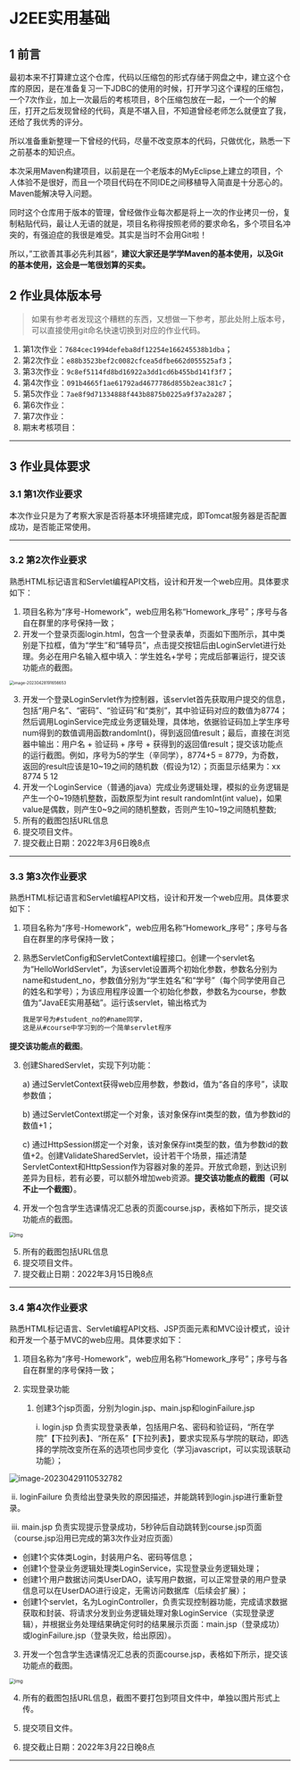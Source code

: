 # J2EE实用基础

## 1 前言

最初本来不打算建立这个仓库，代码以压缩包的形式存储于网盘之中，建立这个仓库的原因，是在准备复习一下JDBC的使用的时候，打开学习这个课程的压缩包，一个7次作业，加上一次最后的考核项目，8个压缩包放在一起，一个一个的解压，打开之后发现曾经的代码，真是不堪入目，不知道曾经老师怎么就便宜了我，还给了我优秀的评分。

所以准备重新整理一下曾经的代码，尽量不改变原本的代码，只做优化，熟悉一下之前基本的知识点。

本次采用Maven构建项目，以前是在一个老版本的MyEclipse上建立的项目，个人体验不是很好，而且一个项目代码在不同IDE之间移植导入简直是十分恶心的。Maven能解决导入问题。

同时这个仓库用于版本的管理，曾经做作业每次都是将上一次的作业拷贝一份，复制粘贴代码，最让人无语的就是，项目名称得按照老师的要求命名，多个项目名冲突的，有强迫症的我很是难受。其实是当时不会用Git啦！

所以，”工欲善其事必先利其器“，**建议大家还是学学Maven的基本使用，以及Git的基本使用，这会是一笔很划算的买卖。**



## 2 作业具体版本号

> 如果有参考者发现这个糟糕的东西，又想做一下参考，那此处附上版本号，可以直接使用git命名快速切换到对应的作业代码。

1. 第1次作业：`7684cec1994defeba8df12254e166245538b1dba`；
2. 第2次作业：`e88b3523bef2c0082cfcea5dfbe662d055525af3`；
3. 第3次作业：`9c8ef5114fd8bd16922a3dd1cd6b455bd141f3f7`；
4. 第4次作业：`091b4665f1ae61792ad4677786d855b2eac381c7`；
5. 第5次作业：`7ae8f9d71334888f443b8875b0225a9f37a2a287`；
6. 第6次作业：
7. 第7次作业：
8. 期末考核项目：



---





## 3 作业具体要求

### 3.1 第1次作业要求

本次作业只是为了考察大家是否将基本环境搭建完成，即Tomcat服务器是否配置成功，是否能正常使用。

---





### 3.2 第2次作业要求

熟悉HTML标记语言和Servlet编程API文档，设计和开发一个web应用。具体要求如下：
1)	项目名称为“序号-Homework”，web应用名称“Homework_序号”；序号与各自在群里的序号保持一致；
2)	开发一个登录页面login.html，包含一个登录表单，页面如下图所示，其中类别是下拉框，值为“学生”和“辅导员”，点击提交按钮后由LoginServlet进行处理。务必在用户名输入框中填入：学生姓名+学号；完成后部署运行，提交该功能点的截图。
   <img src="https://gitee.com/NJUSTer_songw/my-images/raw/master/image-20230428191656653.png" alt="image-20230428191656653" style="zoom:50%;" />

3)	开发一个登录LoginServlet作为控制器，该servlet首先获取用户提交的信息，包括“用户名”、“密码”、“验证码”和“类别”，其中验证码对应的数值为8774；然后调用LoginService完成业务逻辑处理，具体地，依据验证码加上学生序号num得到的数值调用函数randomInt()，得到返回值result；最后，直接在浏览器中输出：用户名 + 验证码 + 序号 + 获得到的返回值result；提交该功能点的运行截图。例如，序号为5的学生（辛同学），8774+5 = 8779，为奇数，返回的result应该是10~19之间的随机数（假设为12）；页面显示结果为：xx 8774 5 12
4)	开发一个LoginService（普通的java）完成业务逻辑处理，模拟的业务逻辑是产生一个0\~19随机整数，函数原型为int result randomInt(int value)，如果value是偶数，则产生0\~9之间的随机整数，否则产生10\~19之间随机整数;
5)	所有的截图包括URL信息
6)	提交项目文件。
7)	提交截止日期：2022年3月6日晚8点

---



### 3.3 第3次作业要求

熟悉HTML标记语言和Servlet编程API文档，设计和开发一个web应用。具体要求如下：

1. 项目名称为“序号-Homework”，web应用名称“Homework_序号”；序号与各自在群里的序号保持一致；

2. 熟悉ServletConfig和ServletContext编程接口。创建一个servlet名为“HelloWorldServlet”，为该servlet设置两个初始化参数，参数名分别为name和student_no，参数值分别为“学生姓名”和“学号”（每个同学使用自己的姓名和学号）；为该应用程序设置一个初始化参数，参数名为course，参数值为“JavaEE实用基础”。运行该servlet，输出格式为

   ```txt
   我是学号为#student_no的#name同学，
   这是从#course中学习到的一个简单servlet程序
   ```

**提交该功能点的截图**。

3. 创建SharedServlet，实现下列功能：

   a) 通过ServletContext获得web应用参数，参数id，值为“各自的序号”，读取参数值；

   b) 通过ServletContext绑定一个对象，该对象保存int类型的数，值为参数id的数值+1；

   c) 通过HttpSession绑定一个对象，该对象保存int类型的数，值为参数id的数值+2。创建ValidateSharedServlet，设计若干个场景，描述清楚ServletContext和HttpSession作为容器对象的差异。开放式命题，到达识别差异为目标，若有必要，可以额外增加web资源。**提交该功能点的截图（可以不止一个截图）**。

4. 开发一个包含学生选课情况汇总表的页面course.jsp，表格如下所示，提交该功能点的截图。

<img src="https://gitee.com/NJUSTer_songw/my-images/raw/master/clip_image002.jpg" alt="img" style="zoom:60%;" />

5. 所有的截图包括URL信息
6. 提交项目文件。
7. 提交截止日期：2022年3月15日晚8点

---



### 3.4 第4次作业要求

熟悉HTML标记语言、Servlet编程API文档、JSP页面元素和MVC设计模式，设计和开发一个基于MVC的web应用。具体要求如下：

1. 项目名称为“序号-Homework”，web应用名称“Homework_序号”；序号与各自在群里的序号保持一致；

2. 实现登录功能

   1. 创建3个jsp页面，分别为login.jsp、main.jsp和loginFailure.jsp

      i.	login.jsp 负责实现登录表单，包括用户名、密码和验证码，“所在学院”【下拉列表】、“所在系”【下拉列表】，要求实现系与学院的联动，即选择的学院改变所在系的选项也同步变化（学习javascript，可以实现该联动功能）；

![image-20230429110532782](https://gitee.com/NJUSTer_songw/my-images/raw/master/image-20230429110532782.png)

​               ii.	loginFailure 负责给出登录失败的原因描述，并能跳转到login.jsp进行重新登录。

​               iii.	main.jsp 负责实现提示登录成功，5秒钟后自动跳转到course.jsp页面（course.jsp沿用已完成的第3次作业对应页面）

- 创建1个实体类Login，封装用户名、密码等信息；
- 创建1个登录业务逻辑处理类LoginService，实现登录业务逻辑处理；
- 创建1个用户数据访问类UserDAO，读写用户数据，可以正常登录的用户登录信息可以在UserDAO进行设定，无需访问数据库（后续会扩展）；
- 创建1个servlet，名为LoginController，负责实现控制器功能，完成请求数据获取和封装、将请求分发到业务逻辑处理对象LoginService（实现登录逻辑），并根据业务处理结果确定何时的结果展示页面：main.jsp（登录成功）或loginFailure.jsp（登录失败，给出原因）。

3. 开发一个包含学生选课情况汇总表的页面course.jsp，表格如下所示，提交该功能点的截图。

<img src="https://gitee.com/NJUSTer_songw/my-images/raw/master/clip_image002.jpg" alt="img" style="zoom:60%;" />

4. 所有的截图包括URL信息，截图不要打包到项目文件中，单独以图片形式上传。

5. 提交项目文件。

6. 提交截止日期：2022年3月22日晚8点

---


